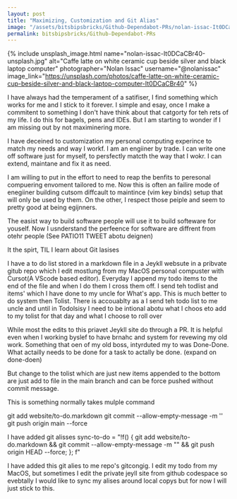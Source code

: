 ```yaml
---
layout: post
title: "Maximizing, Customization and Git Alias"
image: "/assets/bitsbipsbricks/Github-Dependabot-PRs/nolan-issac-It0DCaCBr40-unsplash.jpg"
permalink: bitsbipsbricks/Github-Dependabot-PRs
---
```


{% include unsplash_image.html 
  name="nolan-issac-It0DCaCBr40-unsplash.jpg" 
  alt="Caffe latte on white ceramic cup beside silver and black laptop computer" 
  photographer="Nolan Issac" 
  username="@nolanissac" 
  image_link="https://unsplash.com/photos/caffe-latte-on-white-ceramic-cup-beside-silver-and-black-laptop-computer-It0DCaCBr40" 
%}

I have always had the temperament of a satifiser, I find something which works for me and I stick to it forever. I simple and esay, once I make a commitent to something I don't have think about that catgorty for teh rets of my life. I do this for bagels, pens and IDEs. But I am starting to wonder if I am missing out by not maximinering more.

I have deceined to customization my personal computing experince to match my needs and way I workf. I am an engiiner by trade. I can write one off software just for myself, to persfectly matcth the way that I wokr. I can extend, maintane and fix it as need. 

I am willing to put in the effort to need to reap the benfits to peresonal compuering envoment tailored to me. Now this is often an failire mode of enegiiner building cutsom diffcault to maintince (vim key binds) setup that will only be used by them. On the other, I respect those peiple and  seem to pretty good at being egijnners.

The easist way to build software people will use it to build softeware for youself. Now I usnderstand the perfeence for software are diffrent from otehr people (See PATIO11 TWEET abotu deignen)

It the spirt, TIL I learn about Git lasises

I have a to do list stored in a markdown file in a Jeykll websute in a pribvate gitub repo which I edit mostlung from my MacOS personal compuster with Cursot(A VScode based editor). Everyday I append my todo items to the end of the file and when I do them I cross them off. I send teh todlist and items' which I have done to my uncle for What's app. This is much better to do system then Tolist. There is accouablty as a I send teh todo list to me uncle and until in Todolsisy I need to be intional abotu what I choos eto add to my tolist for that day and what I choose to roll over


While most the edits to this priavet Jeykll site do through a PR. It is helpful even when I working byslef to have brnahc and system for revewing my old work. Something that oen of my old boss, intyrduted my to was Done-Done. What actailly needs to be done for a task to actally be done. (expand on done-doen)


But change to the tolist which are just new items appended to the bottom are just add to file in the main branch and can be force pushed without commit message. 

This is something normally takes mulple command 


git add website/to-do.markdown
git commit --allow-empty-message -m ''
git push origin main --force

I have added git alisses sync-to-do = "!f() { git add website/to-do.markdown && git commit --allow-empty-message -m \"\" && git push origin HEAD --force; }; f"


I have added this git alies to me repo's gitcongig. I edit my todo from my MacOS, but sometimes I edit the private jeyll site from github codespace so evebtally I would like to sync my alises around local copys but for now I will just stick to this.
